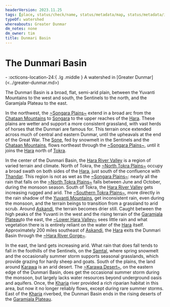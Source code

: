 ```yaml
---
headerVersion: 2023.11.25
tags: [place, status/check/name, status/metadata/map, status/metadata/image]
typeOf: watershed
whereabouts: Greater Dunmar
dm_notes: none
dm_owner: tim
title: Dunmari Basin
---
```

# The Dunmari Basin
<div class="grid cards ext-narrow-margin ext-one-column" markdown>
-    :octicons-location-24:{ .lg .middle } A watershed in [Greater Dunmar](<../greater-dunmar.md>)  
</div>




The Dunmari Basin is a broad, flat, semi-arid plain, between the Yuvanti Mountains to the west and south, the Sentinels to the north, and the Garamjala Plateau to the east. 

In the northwest, the [~Songara Plains~](<./songara-plains.md>) extend in a broad arc from the [Chataan Mountains](<../darba-highlands/chataan-mountains.md>) to [Songara](<../realms/dunmar/central-dunmar/songara.md>) to the upper reaches of the [Hara](<../rivers/hara-watershed/hara.md>). These plains are wetter and support a more consistent grassland, with vast herds of horses that the Dunmari are famous for. This terrain once extended across much of central and eastern Dunmar, until the upheavals at the end of the Great War. The [Sone](<../rivers/hara-watershed/sone.md>), fed by snowmelt in the Sentinels and the [Chataan Mountains](<../darba-highlands/chataan-mountains.md>), flows northeast through the [~Songara Plains~](<./songara-plains.md>), until it joins the [Hara](<../rivers/hara-watershed/hara.md>) north of [Tokra](<../realms/dunmar/central-dunmar/tokra/tokra.md>). 

In the center of the Dunmari Basin, the [Hara River Valley](<./hara-river-valley.md>) is a region of varied terrain and climate. North of Tokra, the [~North Tokra Plains~](<./north-tokra-plains.md>) occupy a broad swath on both sides of the [Hara](<../rivers/hara-watershed/hara.md>), just south of the confluence with [Thandar](<../rivers/hara-watershed/thandar.md>). This region is not as wet as the [~Songara Plains~](<./songara-plains.md>): nearly all the rain that falls on the [~North Tokra Plains~](<./north-tokra-plains.md>) falls between June and October, during the monsoon season. South of Tokra, the [Hara River Valley](<./hara-river-valley.md>) gets increasing rugged and arid. The [~Southern Tokra Plains~](<./southern-tokra-plains.md>), more directly in the rain shadow of the [Yuvanti Mountains](<../yuvanti-mountains.md>), get inconsistent rain, even during the monsoon, and the terrain beings to transition from a grassland to arid scrub. Around [Askandi](<../realms/dunmar/central-dunmar/askandi.md>), the terrain becomes drier still. Caught between the high peaks of the Yuvanti in the west and the rising terrain of the [Garamjala Plateau](<../garamjala-plateau/garamjala-plateau.md>)to the east, the [~Lower Hara Valley~](<./lower-hara-valley.md>) sees little rain and what vegetation there is is entirely reliant on the water of the [Hara](<../rivers/hara-watershed/hara.md>) itself. Approximately 200 miles southeast of [Askandi](<../realms/dunmar/central-dunmar/askandi.md>), the [Hara](<../rivers/hara-watershed/hara.md>) exits the Dunmari Basin through the [~Hara River Gorge~](<./hara-river-gorge.md>).

In the east, the land gets increasing arid. What rain that does fall tends to fall in the foothills of the Sentinels, on the [Samtal](<./samtal.md>), where spring snowmelt and the occasionally summer storm supports seasonal grasslands, which provide grazing for hardy sheep and goats. South of the plains, the land around [Karawa](<../realms/dunmar/eastern-dunmar/karawa.md>) is an arid desert. The [~Karawa Desert~](<./karawa-desert.md>), on the eastern edge of the Dunmari Basin, does get the occasional summer storm during the monsoon, but largely lacks water resources beyond underground oasis and aquifers. Once, the [Kharja](<../../istaros-watershed/rivers/kharja.md>) river provided a rich riparian habitat in this area, but now it no longer reliably flows, except during rare summer storms. East of the [Kharja](<../../istaros-watershed/rivers/kharja.md>) riverbed, the Dunmari Basin ends in the rising deserts of the [Garamjala Plateau](<../garamjala-plateau/garamjala-plateau.md>). 